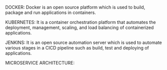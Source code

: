 DOCKER: Docker is an open source platform which is used to build, package and run applications in containers.

KUBERNETES: It is a container orchestration platform that automates the deployment, management, scaling, and load balancing of containerized applications.

JENKINS: It is an open source automation server which is used to automate various stages in a CICD pipeline such as build, test and deploying of applications.

MICROSERVICE ARCHITECTURE:
